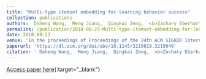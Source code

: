 ```yaml
---
title: "Multi-type itemset embedding for learning behavior success"
collection: publications
authors:  Daheng Wang,  Meng Jiang,  Qingkai Zeng,  <b>Zachary Eberhart</b>, and  Nitesh Chawla
permalink: /publication/2018-08-23-Multi-type-itemset-embedding-for-learning-behavior-success
date: 2018-08-23
venue: 'In the proceedings of Proceedings of the 24th ACM SIGKDD International Conference on Knowledge Discovery &amp; Data Mining (SIGKDD&apos;18)'
paperurl: 'https://dl.acm.org/doi/abs/10.1145/3219819.3219949'
citation: ' Daheng Wang,  Meng Jiang,  Qingkai Zeng,  <b>Zachary Eberhart</b>,  Nitesh Chawla, &quot;Multi-type itemset embedding for learning behavior success.&quot; In the proceedings of Proceedings of the 24th ACM SIGKDD International Conference on Knowledge Discovery &amp; Data Mining (SIGKDD&apos;18), 2018.'
---
```

[Access paper here](https://dl.acm.org/doi/abs/10.1145/3219819.3219949){:target="_blank"}
